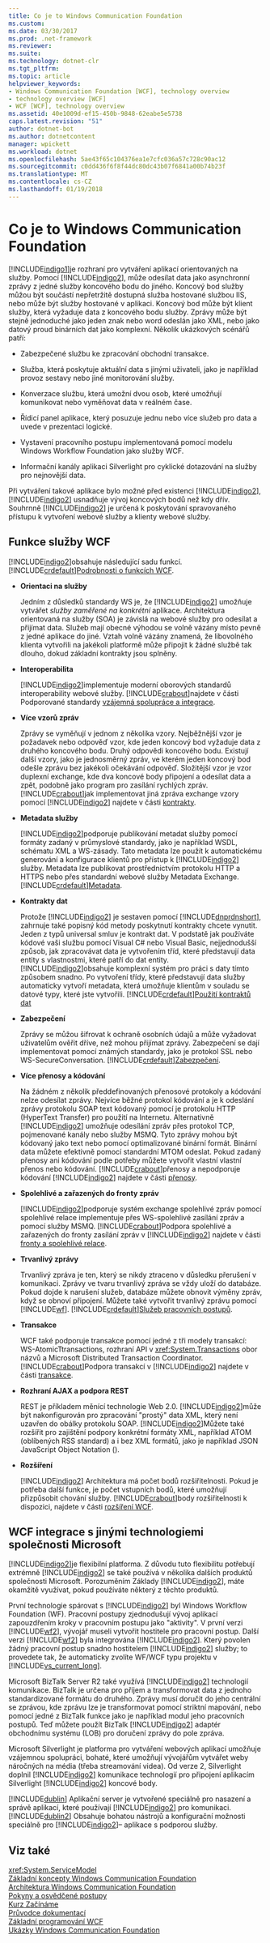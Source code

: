 ```yaml
---
title: Co je to Windows Communication Foundation
ms.custom: 
ms.date: 03/30/2017
ms.prod: .net-framework
ms.reviewer: 
ms.suite: 
ms.technology: dotnet-clr
ms.tgt_pltfrm: 
ms.topic: article
helpviewer_keywords:
- Windows Communication Foundation [WCF], technology overview
- technology overview [WCF]
- WCF [WCF], technology overview
ms.assetid: 40e1009d-ef15-450b-9848-62eabe5e5738
caps.latest.revision: "51"
author: dotnet-bot
ms.author: dotnetcontent
manager: wpickett
ms.workload: dotnet
ms.openlocfilehash: 5ae43f65c104376ea1e7cfc036a57c728c90ac12
ms.sourcegitcommit: c0dd436f6f8f44dc80dc43b07f6841a00b74b23f
ms.translationtype: MT
ms.contentlocale: cs-CZ
ms.lasthandoff: 01/19/2018
---
```

# <a name="what-is-windows-communication-foundation"></a>Co je to Windows Communication Foundation
[!INCLUDE[indigo1](../../../includes/indigo1-md.md)]je rozhraní pro vytváření aplikací orientovaných na služby. Pomocí [!INCLUDE[indigo2](../../../includes/indigo2-md.md)], může odesílat data jako asynchronní zprávy z jedné služby koncového bodu do jiného. Koncový bod služby můžou být součástí nepřetržitě dostupná služba hostované službou IIS, nebo může být služby hostované v aplikaci. Koncový bod může být klient služby, která vyžaduje data z koncového bodu služby. Zprávy může být stejně jednoduché jako jeden znak nebo word odeslán jako XML, nebo jako datový proud binárních dat jako komplexní. Několik ukázkových scénářů patří:  
  
-   Zabezpečené službu ke zpracování obchodní transakce.  
  
-   Služba, která poskytuje aktuální data s jinými uživateli, jako je například provoz sestavy nebo jiné monitorování služby.  
  
-   Konverzace službu, která umožní dvou osob, které umožňují komunikovat nebo vyměňovat data v reálném čase.  
  
-   Řídicí panel aplikace, který posuzuje jednu nebo více služeb pro data a uvede v prezentaci logické.  
  
-   Vystavení pracovního postupu implementovaná pomocí modelu Windows Workflow Foundation jako služby WCF.  
  
-   Informační kanály aplikaci Silverlight pro cyklické dotazování na služby pro nejnovější data.  
  
 Při vytváření takové aplikace bylo možné před existenci [!INCLUDE[indigo2](../../../includes/indigo2-md.md)], [!INCLUDE[indigo2](../../../includes/indigo2-md.md)] usnadňuje vývoj koncových bodů než kdy dřív. Souhrnně [!INCLUDE[indigo2](../../../includes/indigo2-md.md)] je určená k poskytování spravovaného přístupu k vytvoření webové služby a klienty webové služby.  
  
## <a name="features-of-wcf"></a>Funkce služby WCF  
 [!INCLUDE[indigo2](../../../includes/indigo2-md.md)]obsahuje následující sadu funkcí. [!INCLUDE[crdefault](../../../includes/crdefault-md.md)][Podrobnosti o funkcích WCF](../../../docs/framework/wcf/feature-details/index.md).  
  
-   **Orientaci na služby**  
  
     Jedním z důsledků standardy WS je, že [!INCLUDE[indigo2](../../../includes/indigo2-md.md)] umožňuje vytvářet *služby zaměřené na konkrétní* aplikace. Architektura orientovaná na služby (SOA) je závislá na webové služby pro odesílat a přijímat data. Služeb mají obecné výhodou se volně vázány místo pevně z jedné aplikace do jiné. Vztah volně vázány znamená, že libovolného klienta vytvořili na jakékoli platformě může připojit k žádné službě tak dlouho, dokud základní kontrakty jsou splněny.  
  
-   **Interoperabilita**  
  
     [!INCLUDE[indigo2](../../../includes/indigo2-md.md)]implementuje moderní oborových standardů interoperability webové služby. [!INCLUDE[crabout](../../../includes/crabout-md.md)]najdete v části Podporované standardy [vzájemná spolupráce a integrace](../../../docs/framework/wcf/feature-details/interoperability-and-integration.md).  
  
-   **Více vzorů zpráv**  
  
     Zprávy se vyměňují v jednom z několika vzory. Nejběžnější vzor je požadavek nebo odpověď vzor, kde jeden koncový bod vyžaduje data z druhého koncového bodu. Druhý odpovědi koncového bodu. Existují další vzory, jako je jednosměrný zpráv, ve kterém jeden koncový bod odešle zprávu bez jakékoli očekávání odpověď. Složitější vzor je vzor duplexní exchange, kde dva koncové body připojení a odesílat data a zpět, podobně jako program pro zasílání rychlých zpráv. [!INCLUDE[crabout](../../../includes/crabout-md.md)]jak implementovat jiná zpráva exchange vzory pomocí [!INCLUDE[indigo2](../../../includes/indigo2-md.md)] najdete v části [kontrakty](../../../docs/framework/wcf/feature-details/contracts.md).  
  
-   **Metadata služby**  
  
     [!INCLUDE[indigo2](../../../includes/indigo2-md.md)]podporuje publikování metadat služby pomocí formáty zadaný v průmyslové standardy, jako je například WSDL, schématu XML a WS-zásady. Tato metadata lze použít k automatickému generování a konfigurace klientů pro přístup k [!INCLUDE[indigo2](../../../includes/indigo2-md.md)] služby. Metadata lze publikovat prostřednictvím protokolu HTTP a HTTPS nebo přes standardní webové služby Metadata Exchange. [!INCLUDE[crdefault](../../../includes/crdefault-md.md)][Metadata](../../../docs/framework/wcf/feature-details/metadata.md).  
  
-   **Kontrakty dat**  
  
     Protože [!INCLUDE[indigo2](../../../includes/indigo2-md.md)] je sestaven pomocí [!INCLUDE[dnprdnshort](../../../includes/dnprdnshort-md.md)], zahrnuje také popisný kód metody poskytnutí kontrakty chcete vynutit. Jeden z typů universal smluv je kontrakt dat. V podstatě jak používáte kódové vaši službu pomocí Visual C# nebo Visual Basic, nejjednodušší způsob, jak zpracovávat data je vytvořením tříd, které představují data entity s vlastnostmi, které patří do dat entity. [!INCLUDE[indigo2](../../../includes/indigo2-md.md)]obsahuje komplexní systém pro práci s daty tímto způsobem snadno. Po vytvoření třídy, které představují data služby automaticky vytvoří metadata, která umožňuje klientům v souladu se datové typy, které jste vytvořili. [!INCLUDE[crdefault](../../../includes/crdefault-md.md)][Použití kontraktů dat](../../../docs/framework/wcf/feature-details/using-data-contracts.md)  
  
-   **Zabezpečení**  
  
     Zprávy se můžou šifrovat k ochraně osobních údajů a může vyžadovat uživatelům ověřit dříve, než mohou přijímat zprávy. Zabezpečení se dají implementovat pomocí známých standardy, jako je protokol SSL nebo WS-SecureConversation. [!INCLUDE[crdefault](../../../includes/crdefault-md.md)][Zabezpečení](../../../docs/framework/wcf/feature-details/security.md).  
  
-   **Více přenosy a kódování**  
  
     Na žádném z několik předdefinovaných přenosové protokoly a kódování nelze odesílat zprávy. Nejvíce běžné protokol kódování a je k odeslání zprávy protokolu SOAP text kódovaný pomocí je protokolu HTTP (HyperText Transfer) pro použití na Internetu. Alternativně [!INCLUDE[indigo2](../../../includes/indigo2-md.md)] umožňuje odesílání zpráv přes protokol TCP, pojmenované kanály nebo služby MSMQ. Tyto zprávy mohou být kódovaný jako text nebo pomocí optimalizované binární formát.  Binární data můžete efektivně pomocí standardní MTOM odeslat. Pokud zadaný přenosy ani kódování podle potřeby můžete vytvořit vlastní vlastní přenos nebo kódování. [!INCLUDE[crabout](../../../includes/crabout-md.md)]přenosy a nepodporuje kódování [!INCLUDE[indigo2](../../../includes/indigo2-md.md)] najdete v části [přenosy](../../../docs/framework/wcf/feature-details/transports.md).  
  
-   **Spolehlivé a zařazených do fronty zpráv**  
  
     [!INCLUDE[indigo2](../../../includes/indigo2-md.md)]podporuje systém exchange spolehlivé zpráv pomocí spolehlivé relace implementuje přes WS-spolehlivé zasílání zpráv a pomocí služby MSMQ. [!INCLUDE[crabout](../../../includes/crabout-md.md)]Podpora spolehlivé a zařazených do fronty zasílání zpráv v [!INCLUDE[indigo2](../../../includes/indigo2-md.md)] najdete v části [fronty a spolehlivé relace](../../../docs/framework/wcf/feature-details/queues-and-reliable-sessions.md).  
  
-   **Trvanlivý zprávy**  
  
     Trvanlivý zpráva je ten, který se nikdy ztraceno v důsledku přerušení v komunikaci. Zprávy ve tvaru trvanlivý zpráva se vždy uloží do databáze. Pokud dojde k narušení služeb, databáze můžete obnovit výměny zpráv, když se obnoví připojení. Můžete také vytvořit trvanlivý zprávu pomocí [!INCLUDE[wf](../../../includes/wf-md.md)]. [!INCLUDE[crdefault](../../../includes/crdefault-md.md)][Služeb pracovních postupů](../../../docs/framework/wcf/feature-details/workflow-services.md).  
  
-   **Transakce**  
  
     WCF také podporuje transakce pomocí jedné z tři modely transakcí: WS-AtomicTtransactions, rozhraní API v <xref:System.Transactions> obor názvů a Microsoft Distributed Transaction Coordinator. [!INCLUDE[crabout](../../../includes/crabout-md.md)]Podpora transakcí v [!INCLUDE[indigo2](../../../includes/indigo2-md.md)] najdete v části [transakce](../../../docs/framework/wcf/feature-details/transactions-in-wcf.md).  
  
-   **Rozhraní AJAX a podpora REST**  
  
     REST je příkladem měnící technologie Web 2.0. [!INCLUDE[indigo2](../../../includes/indigo2-md.md)]může být nakonfigurován pro zpracování "prostý" data XML, který není uzavřen do obálky protokolu SOAP. [!INCLUDE[indigo2](../../../includes/indigo2-md.md)]Můžete také rozšířit pro zajištění podpory konkrétní formáty XML, například ATOM (oblíbených RSS standard) a i bez XML formátů, jako je například JSON JavaScript Object Notation ().  
  
-   **Rozšíření**  
  
     [!INCLUDE[indigo2](../../../includes/indigo2-md.md)] Architektura má počet bodů rozšiřitelnosti. Pokud je potřeba další funkce, je počet vstupních bodů, které umožňují přizpůsobit chování služby. [!INCLUDE[crabout](../../../includes/crabout-md.md)]body rozšiřitelnosti k dispozici, najdete v části [rozšíření WCF](../../../docs/framework/wcf/extending/extending-wcf.md).  
  
## <a name="wcf-integration-with-other-microsoft-technologies"></a>WCF integrace s jinými technologiemi společnosti Microsoft  
 [!INCLUDE[indigo2](../../../includes/indigo2-md.md)]je flexibilní platforma. Z důvodu tuto flexibilitu potřebují extrémně [!INCLUDE[indigo2](../../../includes/indigo2-md.md)] se také používá v několika dalších produktů společnosti Microsoft. Porozuměním Základy [!INCLUDE[indigo2](../../../includes/indigo2-md.md)], máte okamžitě využívat, pokud používáte některý z těchto produktů.  
  
 První technologie spárovat s [!INCLUDE[indigo2](../../../includes/indigo2-md.md)] byl Windows Workflow Foundation (WF). Pracovní postupy zjednodušují vývoj aplikací zapouzdřením kroky v pracovním postupu jako "aktivity". V první verzi [!INCLUDE[wf2](../../../includes/wf2-md.md)], vývojář museli vytvořit hostitele pro pracovní postup. Další verzi [!INCLUDE[wf2](../../../includes/wf2-md.md)] byla integrována [!INCLUDE[indigo2](../../../includes/indigo2-md.md)]. Který povolen žádný pracovní postup snadno hostitelem [!INCLUDE[indigo2](../../../includes/indigo2-md.md)] služby; to provedete tak, že automaticky zvolíte WF/WCF typu projektu v [!INCLUDE[vs_current_long](../../../includes/vs-current-long-md.md)].  
  
 Microsoft BizTalk Server R2 také využívá [!INCLUDE[indigo2](../../../includes/indigo2-md.md)] technologií komunikace. BizTalk je určena pro příjem a transformovat data z jednoho standardizované formátu do druhého. Zprávy musí doručit do jeho centrální se zprávou, kde zprávu lze je transformovat pomocí striktní mapování, nebo pomocí jedné z BizTalk funkce jako je například modul jeho pracovních postupů. Teď můžete použít BizTalk [!INCLUDE[indigo2](../../../includes/indigo2-md.md)] adaptér obchodnímu systému (LOB) pro doručení zprávy do pole zpráva.  
  
 Microsoft Silverlight je platforma pro vytváření webových aplikací umožňuje vzájemnou spolupráci, bohaté, které umožňují vývojářům vytvářet weby náročných na média (třeba streamování videa). Od verze 2, Silverlight doplnil [!INCLUDE[indigo2](../../../includes/indigo2-md.md)] komunikace technologií pro připojení aplikacím Silverlight [!INCLUDE[indigo2](../../../includes/indigo2-md.md)] koncové body.  
  
 [!INCLUDE[dublin](../../../includes/dublin-md.md)] Aplikační server je vytvořené speciálně pro nasazení a správě aplikací, které používají [!INCLUDE[indigo2](../../../includes/indigo2-md.md)] pro komunikaci. [!INCLUDE[dublin2](../../../includes/dublin2-md.md)] Obsahuje bohatou nástrojů a konfigurační možnosti speciálně pro [!INCLUDE[indigo2](../../../includes/indigo2-md.md)]– aplikace s podporou služby.  
  
## <a name="see-also"></a>Viz také  
 <xref:System.ServiceModel>  
 [Základní koncepty Windows Communication Foundation](../../../docs/framework/wcf/fundamental-concepts.md)  
 [Architektura Windows Communication Foundation](../../../docs/framework/wcf/architecture.md)  
 [Pokyny a osvědčené postupy](../../../docs/framework/wcf/guidelines-and-best-practices.md)  
 [Kurz Začínáme](../../../docs/framework/wcf/getting-started-tutorial.md)  
 [Průvodce dokumentací](../../../docs/framework/wcf/guide-to-the-documentation.md)  
 [Základní programování WCF](../../../docs/framework/wcf/basic-wcf-programming.md)  
 [Ukázky Windows Communication Foundation](http://msdn.microsoft.com/library/8ec9d192-5d81-4f64-bfd3-90c5e5858c91)
